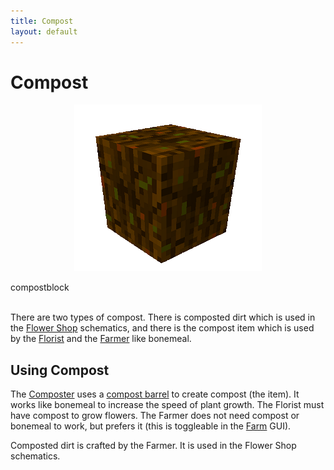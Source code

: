 ```yaml
---
title: Compost
layout: default
---
```

# Compost 

<div class="infobox box text-center">
    <p style="text-align:center;"><img src="../../assets/images/items/compost.png" alt="Compost"></p>
    <recipe>compostblock</recipe>
</div>
<br>

There are two types of compost. There is composted dirt which is used in the [Flower Shop](../../source/buildings/flowershop) schematics, and there is the compost item which is used by the [Florist](../../source/workers/florist) and the [Farmer](../../source/workers/farmer) like bonemeal.
<br>

## Using Compost

The [Composter](../../source/workers/composter) uses a [compost barrel](../../source/items/compostbarrel) to create compost (the item). It works like bonemeal to increase the speed of plant growth. The Florist must have compost to grow flowers. The Farmer does not need compost or bonemeal to work, but prefers it (this is toggleable in the [Farm](../../source/buildings/farm&field) GUI).

Composted dirt is crafted by the Farmer. It is used in the Flower Shop schematics.
